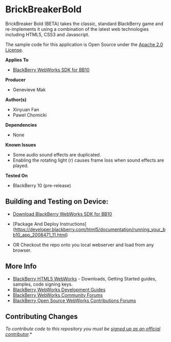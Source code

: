 # BrickBreakerBold

BrickBreaker Bold (BETA) takes the classic, standard BlackBerry game and re-implements it using a combination of the latest web technologies including HTML5, CSS3 and Javascript.

The sample code for this application is Open Source under the [Apache 2.0 License](http://www.apache.org/licenses/LICENSE-2.0.html).


**Applies To**

* [BlackBerry WebWorks SDK for BB10](https://bdsc.webapps.blackberry.com/html5/download/sdk)

**Producer**

* Genevieve Mak

**Author(s)**

* Xinyuan Fan
* Pawel Chomicki

**Dependencies**

* None

**Known Issues**

* Some audio sound effects are duplicated.
* Enabling the rotating light (r) causes frame loss when sound effects are played.

**Tested On**
* BlackBerry 10 (pre-release)

## Building and Testing on Device:

* [Download BlackBerry WebWorks SDK for BB10](https://bdsc.webapps.blackberry.com/html5/download/sdk)

* [Package And Deploy Instructions] (https://developer.blackberry.com/html5/documentation/running_your_bb10_app_2008471_11.html)

* OR Checkout the repo onto you local webserver and load from any browser.

## More Info

* [BlackBerry HTML5 WebWorks](https://bdsc.webapps.blackberry.com/html5/) - Downloads, Getting Started guides, samples, code signing keys.
* [BlackBerry WebWorks Development Guides](https://bdsc.webapps.blackberry.com/html5/documentation)
* [BlackBerry WebWorks Community Forums](http://supportforums.blackberry.com/t5/Web-and-WebWorks-Development/bd-p/browser_dev)
* [BlackBerry Open Source WebWorks Contributions Forums](http://supportforums.blackberry.com/t5/BlackBerry-WebWorks/bd-p/ww_con)

## Contributing Changes

*To contribute code to this repository you must be [signed up as an official contributor](http://blackberry.github.com/howToContribute.html).**


